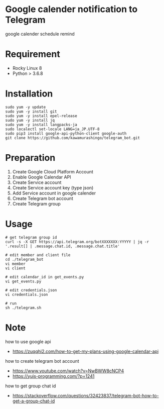 # Google calender notification to Telegram
google calender schedule remind

# Requirement
* Rocky Linux 8
* Python > 3.6.8

# Installation
```
sudo yum -y update
sudo yum -y install git
sudo yum -y install epel-release
sudo yum -y install jq
sudo yum -y install langpacks-ja
sudo localectl set-locale LANG=ja_JP.UTF-8
sudo pip3 install google-api-python-client google-auth
git clone https://github.com/kawamurashingo/telegram_bot.git
```

# Preparation
1. Create Google Cloud Platform Account
2. Enable Google Calendar API
3. Create Service account
4. Create Service account key (type json)
5. Add Service account in google calender
6. Create Telegram bot account
7. Create Telegram group

# Usage
```
# get telegram group id
curl -s -X GET https://api.telegram.org/botXXXXXXX:YYYYY | jq -r '.result[] | .message.chat.id, .message.chat.title'

# edit member and client file
cd ./telegram_bot
vi member
vi client

# edit calendar_id in get_events.py
vi get_events.py

# edit credentials.json
vi credentials.json

# run
sh ./telegram.sh
```

# Note
how to use google api 
 - <https://zuqqhi2.com/how-to-get-my-plans-using-google-calendar-api>

how to create telegram bot account
 - <https://www.youtube.com/watch?v=NwBWW8cNCP4>
 - <https://yuis-programming.com/?p=1241>

how to get group chat id
 - <https://stackoverflow.com/questions/32423837/telegram-bot-how-to-get-a-group-chat-id>
